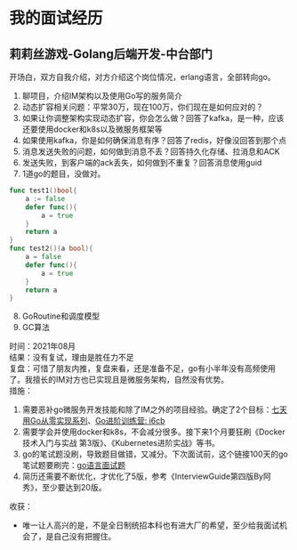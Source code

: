 # 我的面试经历

## 莉莉丝游戏-Golang后端开发-中台部门

开场白，双方自我介绍，对方介绍这个岗位情况，erlang语言，全部转向go。

1. 聊项目，介绍IM架构以及使用Go写的服务简介
2. 动态扩容相关问题：平常30万，现在100万，你们现在是如何应对的？
3. 如果让你调整架构实现动态扩容，你会怎么做？回答了kafka，是一种，应该还要使用docker和k8s以及微服务框架等
4. 如果使用kafka，你是如何确保消息有序？回答了redis，好像没回答到那个点
5. 消息发送失败的问题，如何做到消息不丢？回答持久化存储、拉消息和ACK
6. 发送失败，到客户端的ack丢失，如何做到不重复？回答消息使用guid
7. 1道go的题目，没做对。
```go
func test1()bool{
    a := false
    defer func(){
        a = true
    }
    return a
}
func test2()(a bool){
    a = false
    defer func(){
        a = true
    }
    return a
}
```
8. GoRoutine和调度模型
9. GC算法

时间：2021年08月  
结果：没有复试，理由是胜任力不足  
复盘：可惜了朋友内推，复盘来看，还是准备不足，go有小半年没有高频使用了。我擅长的IM对方也已实现且是微服务架构，自然没有优势。  
措施：  
1. 需要恶补go微服务开发技能和除了IM之外的项目经验。确定了2个目标：[七天用Go从零实现系列](https://geektutu.com/post/gee-day7.html)、[Go进阶训练营: i6cb](https://pan.baidu.com/s/1-b9uqwNO1kwFunu4BEssFQ)
2. 需要学会并使用docker和k8s，不会减分很多。接下来1个月要狂刷《Docker技术入门与实战  第3版》、《Kubernetes进阶实战》等书。
3. go的笔试题没刷，导致题目做错，又减分。下次面试前，这个链接100天的go笔试题要刷完：[go语言面试题](http://www.topgoer.cn/docs/gomianshiti/mian1)
4. 简历还需要不断优化，才优化了5版，参考《InterviewGuide第四版By阿秀》，至少要达到20版。

收获：  
- 唯一让人高兴的是，不是全日制统招本科也有进大厂的希望，至少给我面试机会了，是自己没有把握住。